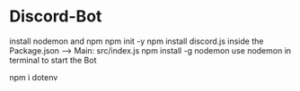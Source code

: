 # Discord-Bot
install nodemon and npm
npm init -y
npm install discord.js
inside the Package.json --> Main: src/index.js
npm install -g nodemon
use nodemon in terminal to start the Bot

npm i dotenv 
